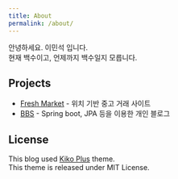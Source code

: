 ```yaml
---
title: About
permalink: /about/
---
```



안녕하세요. 이민석 입니다.  
현재 백수이고, 언제까지 백수일지 모릅니다.  


## Projects

- [Fresh Market](https://github.com/latentdark/HelloWorld) - 위치 기반 중고 거래 사이트
- [BBS](https://github.com/minseokism/BBS) - Spring boot, JPA 등을 이용한 개인 블로그

## License

This blog used [Kiko Plus](https://github.com/AWEEKJ/Kiko-plus) theme.  
This theme is released under MIT License.
